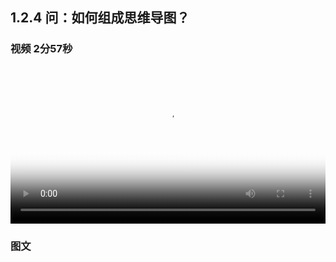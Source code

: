 ## 1.2.4 问：如何组成思维导图？


### 视频 2分57秒

<video id="my-video" class="video-js" controls preload="auto" width="100%"
poster="https://ipic.qinglion.com/qinglion_class.004.jpeg" data-setup='{"aspectRatio":"16:9"}'>
<source src="https://ipic.qinglion.com/qinglion_class_00004.mp4" type='video/mp4' >
</video>


### 图文
